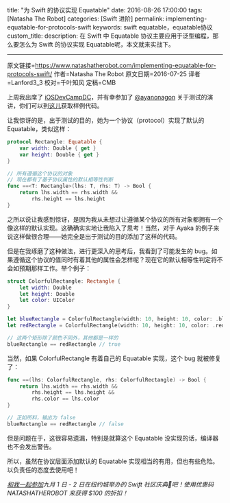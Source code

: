 title: "为 Swift 的协议实现 Equatable"
date: 2016-08-26 17:00:00
tags: [Natasha The Robot]
categories: [Swift 进阶]
permalink: implementing-equatable-for-protocols-swift
keywords: swift equatable，equatable协议
custom_title: 
description: 在 Swift 中 Equatable 协议主要应用于泛型编程，那么要怎么为 Swift 的协议实现 Equatable呢，本文就来实战下。

---
原文链接=https://www.natashatherobot.com/implementing-equatable-for-protocols-swift/
作者=Natasha The Robot
原文日期=2016-07-25
译者=Lanford3_3
校对=千叶知风
定稿=CMB

<!--此处开始正文-->

上周我出席了 [iOSDevCampDC](http://iosdevcampdc.com/)，并有幸参加了 [@ayanonagon](https://twitter.com/ayanonagon) 关于测试的演讲，你们可以到[这儿](https://github.com/ayanonagon/talks/tree/master/2016-cmdu)获取样例代码。

让我惊讶的是，出于测试的目的，她为一个协议（protocol）实现了默认的 Equatable，类似这样：

```swift
protocol Rectangle: Equatable {
    var width: Double { get }
    var height: Double { get }
}

// 所有遵循这个协议的对象
// 现在都有了基于协议属性的默认相等性判断
func ==<T: Rectangle>(lhs: T, rhs: T) -> Bool {
    return lhs.width == rhs.width &&
        rhs.height == lhs.height
}
```

之所以说让我感到惊讶，是因为我从未想过让遵循某个协议的所有对象都拥有一个像这样的默认实现。这确确实实地让我陷入了思考！当然，对于 Ayaka 的例子来说这样做很合理——她完全是出于测试的目的添加了这样的代码。

<!--more-->

但是在我琢磨了这种做法，进行更深入的思考后，我看到了可能发生的 bug。如果遵循这个协议的值同时有着其他的属性会怎样呢？现在它的默认相等性判定将不会如预期那样工作。举个例子：

```swift
struct ColorfulRectangle: Rectangle {
    let width: Double
    let height: Double
    let color: UIColor
}

let blueRectangle = ColorfulRectangle(width: 10, height: 10, color: .blueColor())
let redRectangle = ColorfulRectangle(width: 10, height: 10, color: .redColor())

// 这两个矩形除了颜色不同外，其他都是一样的
blueRectangle == redRectangle // true
```

当然，如果 ColorfulRectangle 有着自己的 Equatable 实现，这个 bug 就被修复了：

```swift
func ==(lhs: ColorfulRectangle, rhs: ColorfulRectangle) -> Bool {
    return lhs.width == rhs.width &&
        rhs.height == lhs.height &&
        rhs.color == lhs.color
}

// 正如所料，输出为 false
blueRectangle == redRectangle // false
```

但是问题在于，这很容易遗漏，特别是就算这个 Equatable 没实现的话，编译器也不会发出警告。

所以，虽然在协议层面添加默认的 Equatable 实现相当的有用，但也有些危险。以负责任的态度去使用吧！

*[和我一起参加](http://www.tryswiftnyc.com)九月 1 日 - 2 日在纽约城举办的 Swift 社区庆典🎉吧！使用优惠码 NATASHATHEROBOT 来获得 $100 的折扣！*
